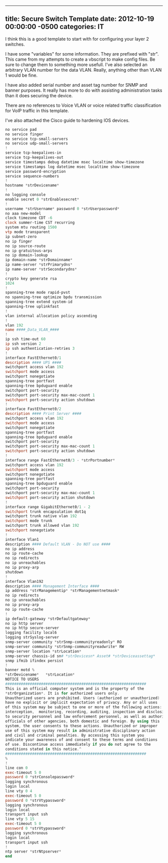 ﻿---

title:  Secure Switch Template
date:   2012-10-19 00:00:00 -0500
categories: IT
---






I think this is a good template to start with for configuring your layer 2 switches.

I have some "variables" for some information. They are prefixed with "str". This came from my attempts to create a vbscript to make config files. Be sure to change them to something more usefull. I've also selected an arbitrary VLAN number for the data VLAN. Really, anything other than VLAN 1 would be fine.

I have also added serial number and asset tag number for SNMP and banner purposes. It really has more to do with assisting administration tasks than it does securing the device.

There are no references to Voice VLAN or voice related traffic classification for VoIP traffic in this template.

I've also attached the Cisco guide to hardening IOS devices.

```powershell
no service pad
no service finger
no service tcp-small-servers
no service udp-small-servers
!
service tcp-keepalives-in
service tcp-keepalives-out
service timestamps debug datetime msec localtime show-timezone
service timestamps log datetime msec localtime show-timezone
service password-encryption
service sequence-numbers
!
hostname *strDevicename*
!
no logging console
enable secret 0 *strEnablesecret*
!
username *strUsername* password 0 *strUserpassword*
no aaa new-model
clock timezone CDT -6
clock summer-time CST recurring
system mtu routing 1500
vtp mode transparent
ip subnet-zero
no ip finger
no ip source-route
no ip gratuitous-arps
no ip domain-lookup
ip domain-name *strDomainname*
ip name-server *strPrimarydns*
ip name-server *strSecondarydns*
!
crypto key generate rsa
1024
!
spanning-tree mode rapid-pvst
no spanning-tree optimize bpdu transmission
spanning-tree extend system-id
spanning-tree uplinkfast
!
vlan internal allocation policy ascending
!
vlan 192
name ####_Data_VLAN_####
!
ip ssh time-out 60
ip ssh version 2
ip ssh authentication-retries 3
!
interface FastEthernet0/1
description #### UPS ####
switchport access vlan 192
switchport mode access
switchport nonegotiate
spanning-tree portfast
spanning-tree bpduguard enable
switchport port-security
switchport port-security max-mac-count 1
switchport port-security action shutdown
!
interface FastEthernet0/2
description #### Print Server ####
switchport access vlan 192
switchport mode access
switchport nonegotiate
spanning-tree portfast
spanning-tree bpduguard enable
switchport port-security
switchport port-security max-mac-count 1
switchport port-security action shutdown
!
interface range FastEthernet0/3 - *strPortnumber*
switchport access vlan 192
switchport mode access
switchport nonegotiate
spanning-tree portfast
spanning-tree bpduguard enable
switchport port-security
switchport port-security max-mac-count 1
switchport port-security action shutdown
!
interface range GigabitEthernet0/1 - 2
switchport trunk encapsulation dot1q
switchport trunk native vlan 192
switchport mode trunk
switchport trunk allowed vlan 192
switchport nonegotiate
!
interface Vlan1
description #### Default VLAN - Do NOT use ####
no ip address
no ip route-cache
no ip redirects
no ip unreachables
no ip proxy-arp
shutdown
!
interface Vlan192
description #### Management Interface ####
ip address *strManagementip* *strManagementnetmask*
no ip redirects
no ip unreachables
no ip proxy-arp
no ip route-cache
!
ip default-gateway *strDefaultgateway*
no ip http server
no ip http secure-server
logging facility local6
logging strSyslog-server
snmp-server community *strSnmp-communityreadonly* RO
snmp-server community *strSnmp-communityreadwrite* RW
snmp-server location *strLocation*
snmp-server chassis-id sn# *strDevicesn* Asset# *strDeviceassettag*
snmp ifmib ifindex persist
!
banner motd %
*strDevicename*   *strLocation*
NOTICE TO USERS
###############################################################
This is an official computer system and is the property of the
*strOrganization*. It is for authorized users only.
Unauthorized users are prohibited. Users (authorized or unauthorized)
have no explicit or implicit expectation of privacy. Any or all uses
of this system may be subject to one or more of the following actions:
interception,  monitoring, recording, auditing, inspection and disclosing
to security personnel and law enforcement personnel, as well as authorized
officials of other agencies, both domestic and foreign. By using this
system, the user consents to these actions. Unauthorized or improper
use of this system may result in administrative disciplinary action
and civil and criminal penalties. By accessing this system you
indicate your awareness of and consent to these terms and conditions
of use. Discontinue access immediately if you do not agree to the
conditions stated in this notice.^
###############################################################
%
!
line con 0
exec-timeout 5 0
password 0 *strConsolepassword*
logging synchronous
login local
line vty 0 4
exec-timeout 5 0
password 0 *strVtypassword*
logging synchronous
login local
transport input ssh
line vty 5 15
exec-timeout 5 0
password 0 *strVtypassword*
logging synchronous
login local
transport input ssh
!
ntp server *strNtpserver*
end
```


